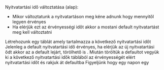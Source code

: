 Nyitvatartási idő változtatása (alap):
 - Mikor változtatunk a nyitvatartáson meg kéne adnunk hogy mennyitől legyen érvényes
 - Ha elérjük ezt az érvényességi időt akkor a mostani default nyitvatartást meg kell változtatni

Létrehozunk egy táblát amely tartalmazza a következő nyitvatartási időt 
Jelenleg a default nyitvatartási idő érvényes, ha elérjük az új nyitvatartási ődt akkor az a default lejárt, törölhető is .
Miután töröltük a defaultot vegyük ki a következő nyitvatartási idők táblából az érvényességét elért nyitvatartási időt és rakjuk át defaultba
Figyeljünk hogy egy napon egy